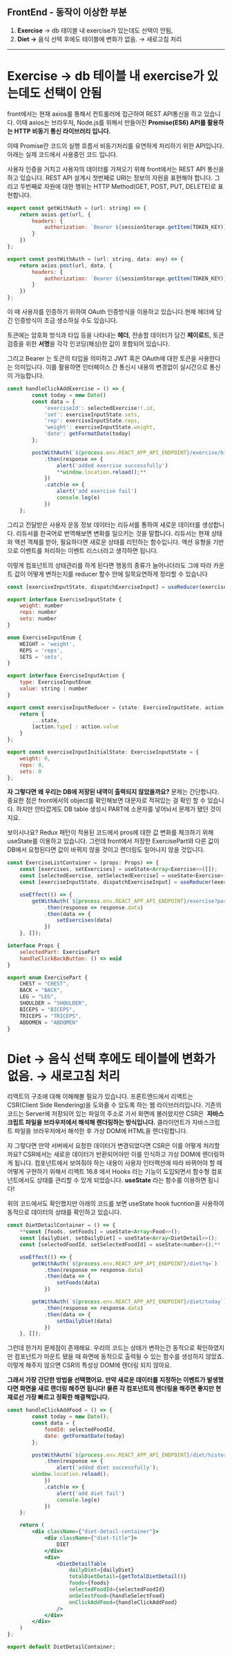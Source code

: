 ## **FrontEnd - 동작이 이상한 부분**

1. **Exercise** → db 테이블 내 exercise가 있는데도 선택이 안됨,
2. **Diet →** 음식 선택 후에도 테이블에 변화가 없음. → 새로고침 처리

---

# **Exercise** → db 테이블 내 exercise가 있는데도 선택이 안됨

front에서는 현재 axios를 통해서 컨트롤러에 접근하여 REST API통신을 하고 있습니다. 이때 axios는 브라우저, Node.js를 위해서 만들어진 **Promise(ES6) API를 활용하는 HTTP 비동기 통신 라이브러리 입니다.** 

이때 Promise란 코드의 실행 흐름서 비동기처리를 유연하게 처리하기 위한 API입니다. 아래는 실제 코드에서 사용중인 코드 입니다.

사용자 인증을 거치고 사용자의 데이터를 가져오기 위해 front에서는 REST API 통신을 하고 있습니다. REST API 설계시 첫번째로 URI는 정보의 자원을 표현해야 합니다. 그리고 두번째로 자원에 대한 행위는 HTTP Method(GET, POST, PUT, DELETE)로 표현합니다. 

```jsx
export const getWithAuth = (url: string) => {
    return axios.get(url, {
        headers: {
            authorization: `Bearer ${sessionStorage.getItem(TOKEN_KEY)}`
        }
    })
};

export const postWithAuth = (url: string, data: any) => {
    return axios.post(url, data, {
        headers: {
            authorization: `Bearer ${sessionStorage.getItem(TOKEN_KEY)}`
        }
    })
};
```


이 때 사용자를 인증하기 위하여 OAuth 인증방식을 이용하고 있습니다.현재 헤더에 담긴 인증방식이 조금 생소하실 수도 있습니다. 

토큰에는 암호화 방식과 타입 등을 나타내는 **헤더**, 전송할 데이터가 담긴 **페이로드**, 토큰 검증을 위한 **서명**을 각각 인코딩(해싱)한 값이 포함되어 있습니다.

그리고 Bearer 는 토큰의 타입을 의미하고 JWT 혹은 OAuth에 대한 토큰을 사용한다는 의미입니다. 이를 활용하면 인터페이스 간 통신시 내용의 변경없이 실시간으로 통신이 가능합니다. 

```jsx
const handleClickAddExercise = () => {
        const today = new Date()
        const data = {
            'exerciseId': selectedExercise!!.id,
            'set': exerciseInputState.sets,
            'rep': exerciseInputState.reps,
            'weight': exerciseInputState.weight,
            'date': getFormatDate(today)
        };

        postWithAuth(`${process.env.REACT_APP_API_ENDPOINT}/exercise/histories`, data)
            .then(response => {
                alert('added exercise successfully')
		        **window.location.reload();**
            })
            .catch(e => {
                alert('add exercise fail')
                console.log(e)
            })
    };
```

그리고 전달받은 사용자 운동 정보 데이터는 리듀서를 통하여 새로운 데이터를 생성합니다. 리듀서를 한국어로 번역해보면 변화를 일으키는 것을 말합니다. 리듀서는 현재 상태와 액션 객체를 받아, 필요하다면 새로운 상태를 리턴하는 함수입니다. 액션 유형을 기반으로 이벤트를 처리하는 이벤트 리스너라고 생각하면 됩니다. 

이렇게 컴포넌트의 상태관리를 하게 된다면 행동의 종류가 늘어나더라도 그에 따라 카운트 값이 어떻게 변하는지를 reducer 함수 안에 일목요연하게 정리할 수 있습니다

```jsx
const [exerciseInputState, dispatchExerciseInput] = useReducer(exerciseInputReducer, exerciseInputInitialState);
```

```jsx
export interface ExerciseInputState {
    weight: number
    reps: number
    sets: number
}

enum ExerciseInputEnum {
    WEIGHT = 'weight',
    REPS = 'reps',
    SETS = 'sets',
}

export interface ExerciseInputAction {
    type: ExerciseInputEnum
    value: string | number
}

export const exerciseInputReducer = (state: ExerciseInputState, action: ExerciseInputAction) => {
    return {
        ...state,
        [action.type] : action.value
    }
};

export const exerciseInputInitialState: ExerciseInputState = {
    weight: 0,
    reps: 0,
    sets: 0
};
```

**자 그렇다면 왜 우리는 DB에 저장된 내역이 출력되지 않았을까요?** 문제는 간단합니다. 중요한 점은 front에서의 object를 확인해보면 대문자로 적혀있는 걸 확인 할 수 있습니다. 하지만 안타깝게도 DB table 생성시 PART에 소문자를 넣어놔서 문제가 됐던 것이지요. 

보이시나요? Redux 패턴이 적용된 코드에서 pros에 대한 값 변화를 체크하기 위해 useState를 이용하고 있습니다. 그런데 front에서 저장한 ExercisePart와 다른 값이 DB에서 요청된다면 값이 바뀌지 않을 것이고 렌더링도 일어나지 않을 것입니다. 

```jsx
const ExerciseListContainer = (props: Props) => {
    const [exercises, setExercises] = useState<Array<Exercise>>([]);
    const [selectedExercise, setSelectedExercise] = useState<Exercise>();
    const [exerciseInputState, dispatchExerciseInput] = useReducer(exerciseInputReducer, exerciseInputInitialState);

    useEffect(() => {
        getWithAuth(`${process.env.REACT_APP_API_ENDPOINT}/exercise?part=${props.selectedPart}`)
            .then(response => response.data)
            .then(data => {
                setExercises(data)
            })
    }, []);
```

```jsx
interface Props {
    selectedPart: ExercisePart
    handleClickBackButton: () => void
}
```

```jsx
export enum ExercisePart {
    CHEST = "CHEST",
    BACK = "BACK",
    LEG = "LEG",
    SHOULDER = "SHOULDER",
    BICEPS = "BICEPS",
    TRICEPS = "TRICEPS",
    ABDOMEN = "ABDOMEN"
}
```

# **Diet →** 음식 선택 후에도 테이블에 변화가 없음. → 새로고침 처리

리액트의 구조에 대해 이해해볼 필요가 있습니다. 프론트엔드에서 리액트는 CSR(Client Side Rendering)을 도와줄 수 있도록 하는 웹 라이브러리입니다. 기존의 코드는 Server에 저장되어 있는 파일의 주소로 가서 화면에 불러왔지만 CSR은  **자바스크립트 파일을 브라우저에서 해석해 렌더링하는 방식입니다.** 클라이언트가 자바스크립트 파일을 브라우저에서 해석한 후 가상 DOM에 HTML을 렌더링합니다. 

자 그렇다면 만약 서버에서 요청한 데이터가 변경되었다면 CSR은 이를 어떻게 처리할까요? CSR에서는 새로운 데이터가 반환되어야만 이를 인식하고 가상 DOM에 렌더링하게 됩니다. 컴포넌트에서 보여줘야 하는 내용이 사용자 인터랙션에 따라 바뀌어야 할 때 어떻게 구현하기 위해서 리액트 16.8 에서 Hooks 라는 기능이 도입되면서 함수형 컴포넌트에서도 상태를 관리할 수 있게 되었습니다. **useState** 라는 함수를 이용하면 됩니다! 

위의 코드에서도 확인했지만 아래의 코드를 보면 useState hook fucntion을 사용하여 동적으로 데이터의 상태를 확인하고 있습니다. 

```jsx
const DietDetailContainer = () => {
    **const [foods, setFoods] = useState<Array<Food>>();
    const [dailyDiet, setDailyDiet] = useState<Array<DietDetail>>();
    const [selectedFoodId, setSelectedFoodId] = useState<number>();**

    useEffect(() => {
        getWithAuth(`${process.env.REACT_APP_API_ENDPOINT}/diet?q=`)
            .then(response => response.data)
            .then(data => {
                setFoods(data)
            })

        getWithAuth(`${process.env.REACT_APP_API_ENDPOINT}/diet/today`)
            .then(response => response.data)
            .then(data => {
                setDailyDiet(data)
            })
    }, []);
```

그런데 한가지 문제점이 존재해요. 우리의 코드는 상태가 변하는건 동적으로 확인하였지만 컴포넌트가 마운트 됐을 때 화면에 동적으로 출력될 수 있는 함수를 생성하지 않았죠. 이렇게 해주지 않으면 CSR의 특성상 DOM에 렌더링 되지 않아요. 

**그래서 가장 간단한 방법을 선택했어요. 만약 새로운 데이터를 지정하는 이벤트가 발생했다면 화면을 새로 랜더링 해주면 됩니다! 물론 각 컴포넌트의 렌더링을 해주면 좋지만 현재로선 가장 빠르고 정확한 해결책입니다.** 

```jsx
const handleClickAddFood = () => {
        const today = new Date();
        const data = {
            foodId: selectedFoodId,
            date: getFormatDate(today)
        };

        postWithAuth(`${process.env.REACT_APP_API_ENDPOINT}/diet/histories`, data)
            .then(response => {
                alert('added diet successfully');
		window.location.reload();
            })
            .catch(e => {
                alert('add diet fail')
                console.log(e)
            })
    };

    return (
        <div className={"diet-detail-container"}>
            <div className={"diet-title"}>
                DIET
            </div>
            <div>
                <DietDetailTable
                    dailyDiet={dailyDiet}
                    totalDietDetail={getTotalDietDetail()}
                    foods={foods}
                    selectedFoodId={selectedFoodId}
                    onSelectFood={handleSelectFood}
                    onClickAddFood={handleClickAddFood}
                />
            </div>
        </div>
    )
};

export default DietDetailContainer;
```
